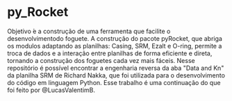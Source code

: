 # py_Rocket
Objetivo ́e a construção de uma ferramenta que facilite o desenvolvimentodo foguete. A construção do pacote pyRocket, que abriga os modulos adaptando as planilhas: Casing, SRM, Ezalt e O-ring, permite a troca de dados e a interação entre planilhas de forma eficiente e direta, tornando a construção dos foguetes cada vez mais fáceis.
Nesse repositório é possível encontrar a engenharia reversa da aba "Data and Kn" da planilha SRM de Richard Nakka, que foi utilizada para o desenvolvimento do código em linguagem Python.
Esse trabalho é uma continuação do que foi feito por @LucasValentimB.
